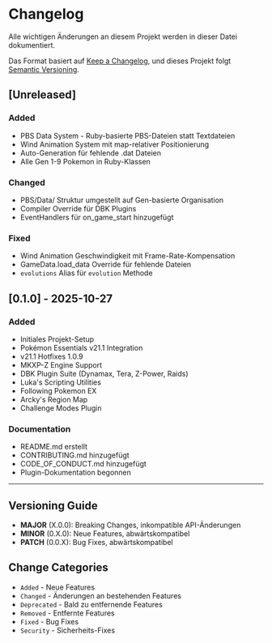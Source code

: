 # Changelog

Alle wichtigen Änderungen an diesem Projekt werden in dieser Datei dokumentiert.

Das Format basiert auf [Keep a Changelog](https://keepachangelog.com/de/1.0.0/),
und dieses Projekt folgt [Semantic Versioning](https://semver.org/lang/de/).

## [Unreleased]

### Added

- PBS Data System - Ruby-basierte PBS-Dateien statt Textdateien
- Wind Animation System mit map-relativer Positionierung
- Auto-Generation für fehlende .dat Dateien
- Alle Gen 1-9 Pokemon in Ruby-Klassen

### Changed

- PBS/Data/ Struktur umgestellt auf Gen-basierte Organisation
- Compiler Override für DBK Plugins
- EventHandlers für on_game_start hinzugefügt

### Fixed

- Wind Animation Geschwindigkeit mit Frame-Rate-Kompensation
- GameData.load_data Override für fehlende Dateien
- `evolutions` Alias für `evolution` Methode

## [0.1.0] - 2025-10-27

### Added

- Initiales Projekt-Setup
- Pokémon Essentials v21.1 Integration
- v21.1 Hotfixes 1.0.9
- MKXP-Z Engine Support
- DBK Plugin Suite (Dynamax, Tera, Z-Power, Raids)
- Luka's Scripting Utilities
- Following Pokemon EX
- Arcky's Region Map
- Challenge Modes Plugin

### Documentation

- README.md erstellt
- CONTRIBUTING.md hinzugefügt
- CODE_OF_CONDUCT.md hinzugefügt
- Plugin-Dokumentation begonnen

---

## Versioning Guide

- **MAJOR** (X.0.0): Breaking Changes, inkompatible API-Änderungen
- **MINOR** (0.X.0): Neue Features, abwärtskompatibel
- **PATCH** (0.0.X): Bug Fixes, abwärtskompatibel

## Change Categories

- `Added` - Neue Features
- `Changed` - Änderungen an bestehenden Features
- `Deprecated` - Bald zu entfernende Features
- `Removed` - Entfernte Features
- `Fixed` - Bug Fixes
- `Security` - Sicherheits-Fixes
